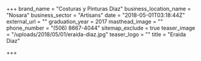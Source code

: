 +++
brand_name = "Costuras y Pinturas Diaz"
business_location_name = "Nosara"
business_sector = "Artisans"
date = "2018-05-01T03:18:44Z"
external_url = ""
graduation_year = 2017
masthead_image = ""
phone_number = "(506) 8667-4044"
sitemap_exclude = true
teaser_image = "/uploads/2018/05/01/eraida-diaz.jpg"
teaser_logo = ""
title = "Eraida Diaz"

+++
